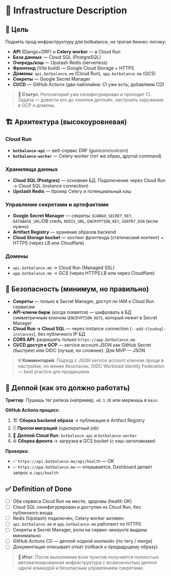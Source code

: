 # 🚀 Infrastructure Description

## 🎯 Цель

Поднять прод-инфраструктуру для botbalance, не трогая бизнес-логику:

- **API** (Django+DRF) и **Celery worker** — в Cloud Run
- **База данных** — Cloud SQL (PostgreSQL)  
- **Очередь/кэш** — Upstash Redis (serverless)
- **Фронтенд** (Vite build) — Google Cloud Storage + HTTPS
- **Домены**: `api.botbalance.me` (Cloud Run), `app.botbalance.me` (GCS)
- **Секреты** — Google Secret Manager
- **CI/CD** — GitHub Actions (два пайплайна: CI уже есть; добавляем CD)

> **📝 Статус**: Репозиторий уже сконфигурирован и проходит CI. Задача — довести его до «кнопки деплой», настроить окружение в GCP и домены.

## 🏗️ Архитектура (высокоуровневая)

### Cloud Run
- **`botbalance-api`** — веб-сервис DRF (gunicorn/uvicorn)
- **`botbalance-worker`** — Celery worker (тот же образ, другой command)

### Хранилища данных
- **Cloud SQL (Postgres)** — основная БД. Подключение через Cloud Run → Cloud SQL (instance connection)
- **Upstash Redis** — брокер Celery и потенциальный кэш

### Управление секретами и артефактами  
- **Google Secret Manager** — секреты: `DJANGO_SECRET_KEY`, `DATABASE_URL`/DB creds, `REDIS_URL`, `ENCRYPTION_KEY`, `SENTRY_DSN` (если нужно)
- **Artifact Registry** — хранение образов backend
- **Cloud Storage bucket** — хостинг фронтенда (статический контент) + HTTPS (через LB или Cloudflare)

### Домены
- `api.botbalance.me` → Cloud Run (Managed SSL)
- `app.botbalance.me` → GCS (через HTTPS LB или через Cloudflare)

## 🔐 Безопасность (минимум, но правильно)

- **Секреты** — только в Secret Manager, доступ по IAM к Cloud Run сервисам
- **API-ключи бирж** (когда появятся) — шифровать в БД симметричным ключом (`ENCRYPTION_KEY`), который лежит в Secret Manager  
- **Cloud Run → Cloud SQL** — через instance connection (`--add-cloudsql-instances`), без публичного IP БД
- **CORS API**: разрешить только `https://app.botbalance.me`
- **CI/CD доступ к GCP** — service account JSON как GitHub Secret (быстрее) или OIDC (лучше, но сложнее). Для MVP — JSON

> **💡 Комментарий**: Подход с JSON service account ключом проще в настройке, но менее безопасен. OIDC Workload Identity Federation — best practice для продакшена.

## 🔁 Деплой (как это должно работать)

**Триггер**: Пушишь тег релиза (например, `v0.1.0`) или мержишь в `main`.

**GitHub Actions процесс**:

1. 🏗️ **Сборка backend образа** → публикация в Artifact Registry
2. 🗄️ **Прогон миграций** (однократный job)  
3. 🚀 **Деплой Cloud Run**: `botbalance-api` и `botbalance-worker`
4. 🌐 **Сборка фронта** → загрузка в GCS bucket (с кэш-заголовками)

**Проверка**:
- ✅ `https://api.botbalance.me/api/health` — OK
- ✅ `https://app.botbalance.me` — открывается, Dashboard делает запрос к `/api/health`

## ✅ Definition of Done

- [ ] Оба сервиса Cloud Run на месте, здоровы (health OK)
- [ ] Cloud SQL сконфигурирован и доступен из Cloud Run, без публичного входа
- [ ] Redis (Upstash) подключён, Celery worker активен
- [ ] `api.botbalance.me` и `app.botbalance.me` работают по HTTPS
- [ ] Секреты в Secret Manager, роли на сервис-аккаунте выданы минимально  
- [ ] GitHub Actions CD — деплой «одной кнопкой» (по тегу / merge)
- [ ] Документация описывает откат (rollback к предыдущему образу)

> **🎯 Итог**: После выполнения всех пунктов получается полностью автоматизированная инфраструктура с возможностью деплоя одной командой и безопасным управлением секретами.